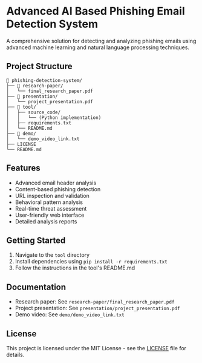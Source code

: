 # Advanced AI Based Phishing Email Detection System

A comprehensive solution for detecting and analyzing phishing emails using advanced machine learning and natural language processing techniques.

## Project Structure

```
📂 phishing-detection-system/
├── 📁 research-paper/
│   └── final_research_paper.pdf
├── 📁 presentation/
│   └── project_presentation.pdf
├── 📁 tool/
│   ├── source_code/
│   │   └── (Python implementation)
│   ├── requirements.txt
│   └── README.md
├── 📁 demo/
│   └── demo_video_link.txt
├── LICENSE
└── README.md
```

## Features

- Advanced email header analysis
- Content-based phishing detection
- URL inspection and validation
- Behavioral pattern analysis
- Real-time threat assessment
- User-friendly web interface
- Detailed analysis reports

## Getting Started

1. Navigate to the `tool` directory
2. Install dependencies using `pip install -r requirements.txt`
3. Follow the instructions in the tool's README.md

## Documentation

- Research paper: See `research-paper/final_research_paper.pdf`
- Project presentation: See `presentation/project_presentation.pdf`
- Demo video: See `demo/demo_video_link.txt`

## License

This project is licensed under the MIT License - see the [LICENSE](LICENSE) file for details. 
